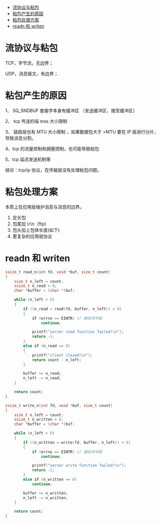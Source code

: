 - [流协议与粘包](#流协议与粘包)
- [粘包产生的原因](#粘包产生的原因)
- [粘包处理方案](#粘包处理方案)
- [readn 和 writen](#readn-和-writen)

# 流协议与粘包

TCP，字节流，无边界；

UDP，消息报文，有边界；

# 粘包产生的原因

1、 SQ_SNDBUF 套接字本身有缓冲区 （发送缓冲区、接受缓冲区）

2、 tcp 传送的端 mss 大小限制

3、 链路层也有 MTU 大小限制 ，如果数据包大于 >MTU 要在 IP 层进行分片，导致消息分割。

4、tcp 的流量控制和拥塞控制，也可能导致粘包

5、tcp 延迟发送机制等

结论：tcp/ip 协议，在传输层没有处理粘包问题。

# 粘包处理方案

本质上在应用层维护消息与消息的边界。

1. 定长包
2. 包尾加 \r\n（ftp）
3. 包头加上包体长度(如下)
4. 更复杂的应用层协议

# readn 和 writen

```c++
ssize_t read_n(int fd, void *buf, size_t count)
{
    size_t n_left = count;
    ssize_t n_read = 0;
    char *buffer = (char *)buf;

    while (n_left > 0)
    {
        if ((n_read = read(fd, buffer, n_left)) < 0)
        {
            if (errno == EINTR) // 被信号中断
                continue;

            printf("server read function failed!\n");
            return -1;
        }
        else if (n_read == 0)
        {
            printf("client closed!\n");
            return count - n_left;
        }

        buffer += n_read;
        n_left -= n_read;
    }

    return count;
}
```

```c++
ssize_t write_n(int fd, void *buf, size_t count)
{
    size_t n_left = count;
    ssize_t n_written = 0;
    char *buffer = (char *)buf;

    while (n_left > 0)
    {
        if ((n_written = write(fd, buffer, n_left)) < 0)
        {
            if (errno == EINTR) // 被信号中断
                continue;

            printf("server write function failed!\n");
            return -1;
        }
        else if (n_written == 0)
            continue;

        buffer += n_written;
        n_left -= n_written;
    }

    return count;
}
```
